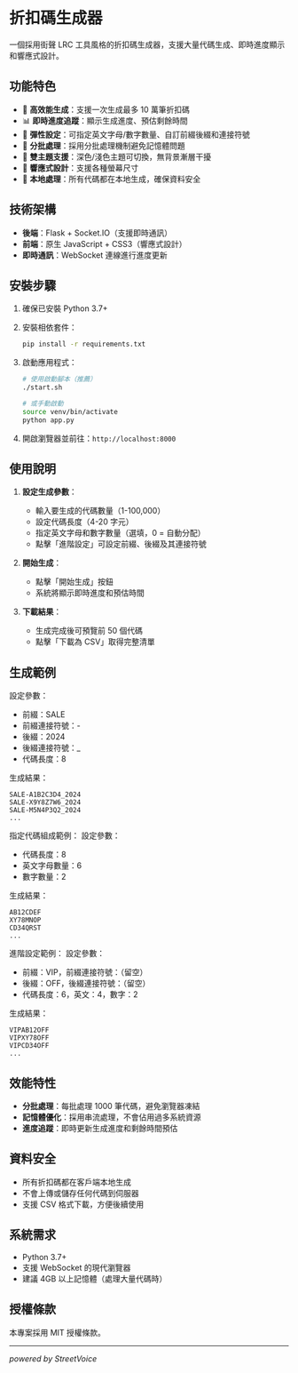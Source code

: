# 折扣碼生成器

一個採用街聲 LRC 工具風格的折扣碼生成器，支援大量代碼生成、即時進度顯示和響應式設計。

## 功能特色

- 🚀 **高效能生成**：支援一次生成最多 10 萬筆折扣碼
- 📊 **即時進度追蹤**：顯示生成進度、預估剩餘時間
- 🔧 **彈性設定**：可指定英文字母/數字數量、自訂前綴後綴和連接符號
- 💾 **分批處理**：採用分批處理機制避免記憶體問題
- 🎨 **雙主題支援**：深色/淺色主題可切換，無背景漸層干擾
- 📱 **響應式設計**：支援各種螢幕尺寸
- 🔐 **本地處理**：所有代碼都在本地生成，確保資料安全

## 技術架構

- **後端**：Flask + Socket.IO（支援即時通訊）
- **前端**：原生 JavaScript + CSS3（響應式設計）
- **即時通訊**：WebSocket 連線進行進度更新

## 安裝步驟

1. 確保已安裝 Python 3.7+

2. 安裝相依套件：
   ```bash
   pip install -r requirements.txt
   ```

3. 啟動應用程式：
   ```bash
   # 使用啟動腳本（推薦）
   ./start.sh
   
   # 或手動啟動
   source venv/bin/activate
   python app.py
   ```

4. 開啟瀏覽器並前往：`http://localhost:8000`

## 使用說明

1. **設定生成參數**：
   - 輸入要生成的代碼數量（1-100,000）
   - 設定代碼長度（4-20 字元）
   - 指定英文字母和數字數量（選填，0 = 自動分配）
   - 點擊「進階設定」可設定前綴、後綴及其連接符號

2. **開始生成**：
   - 點擊「開始生成」按鈕
   - 系統將顯示即時進度和預估時間

3. **下載結果**：
   - 生成完成後可預覽前 50 個代碼
   - 點擊「下載為 CSV」取得完整清單

## 生成範例

設定參數：
- 前綴：SALE
- 前綴連接符號：-
- 後綴：2024  
- 後綴連接符號：_
- 代碼長度：8

生成結果：
```
SALE-A1B2C3D4_2024
SALE-X9Y8Z7W6_2024
SALE-M5N4P3Q2_2024
...
```

指定代碼組成範例：
設定參數：
- 代碼長度：8
- 英文字母數量：6
- 數字數量：2

生成結果：
```
AB12CDEF
XY78MNOP
CD34QRST
...
```

進階設定範例：
設定參數：
- 前綴：VIP，前綴連接符號：（留空）
- 後綴：OFF，後綴連接符號：（留空）
- 代碼長度：6，英文：4，數字：2

生成結果：
```
VIPAB12OFF
VIPXY78OFF
VIPCD34OFF
...
```

## 效能特性

- **分批處理**：每批處理 1000 筆代碼，避免瀏覽器凍結
- **記憶體優化**：採用串流處理，不會佔用過多系統資源
- **進度追蹤**：即時更新生成進度和剩餘時間預估

## 資料安全

- 所有折扣碼都在客戶端本地生成
- 不會上傳或儲存任何代碼到伺服器
- 支援 CSV 格式下載，方便後續使用

## 系統需求

- Python 3.7+
- 支援 WebSocket 的現代瀏覽器
- 建議 4GB 以上記憶體（處理大量代碼時）

## 授權條款

本專案採用 MIT 授權條款。

---

*powered by StreetVoice*